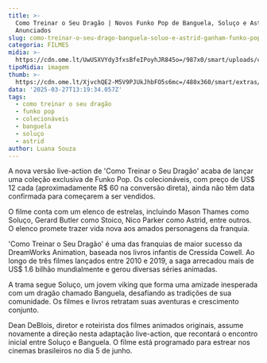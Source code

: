 ```yaml
---
title: >-
  Como Treinar o Seu Dragão | Novos Funko Pop de Banguela, Soluço e Astrid são
  Anunciados
slug: como-treinar-o-seu-drago-banguela-soluo-e-astrid-ganham-funko-pop
categoria: FILMES
midia: >-
  https://cdn.ome.lt/UwUSXVYdy3fxsBfeIPoyhJR845o=/987x0/smart/uploads/conteudo/fotos/OMELETE_CAPA_-_2025-03-27T101155.914.png
tipoMidia: imagem
thumb: >-
  https://cdn.ome.lt/XjvchQE2-M5V9PJUkJhbFO5s6mc=/480x360/smart/extras/conteudos/omelete_THUMB_-_2025-03-27T101211.881.png
data: '2025-03-27T13:19:34.057Z'
tags:
  - como treinar o seu dragão
  - funko pop
  - colecionáveis
  - banguela
  - soluço
  - astrid
author: Luana Souza
---
```


A nova versão live-action de 'Como Treinar o Seu Dragão' acaba de lançar uma coleção exclusiva de Funko Pop. Os colecionáveis, com preço de US$ 12 cada (aproximadamente R$ 60 na conversão direta), ainda não têm data confirmada para começarem a ser vendidos.

O filme conta com um elenco de estrelas, incluindo Mason Thames como Soluço, Gerard Butler como Stoico, Nico Parker como Astrid, entre outros. O elenco promete trazer vida nova aos amados personagens da franquia.

'Como Treinar o Seu Dragão' é uma das franquias de maior sucesso da DreamWorks Animation, baseada nos livros infantis de Cressida Cowell. Ao longo de três filmes lançados entre 2010 e 2019, a saga arrecadou mais de US$ 1.6 bilhão mundialmente e gerou diversas séries animadas.

A trama segue Soluço, um jovem viking que forma uma amizade inesperada com um dragão chamado Banguela, desafiando as tradições de sua comunidade. Os filmes e livros retratam suas aventuras e crescimento conjunto.

Dean DeBlois, diretor e roteirista dos filmes animados originais, assume novamente a direção nesta adaptação live-action, que recontará o encontro inicial entre Soluço e Banguela. O filme está programado para estrear nos cinemas brasileiros no dia 5 de junho.
